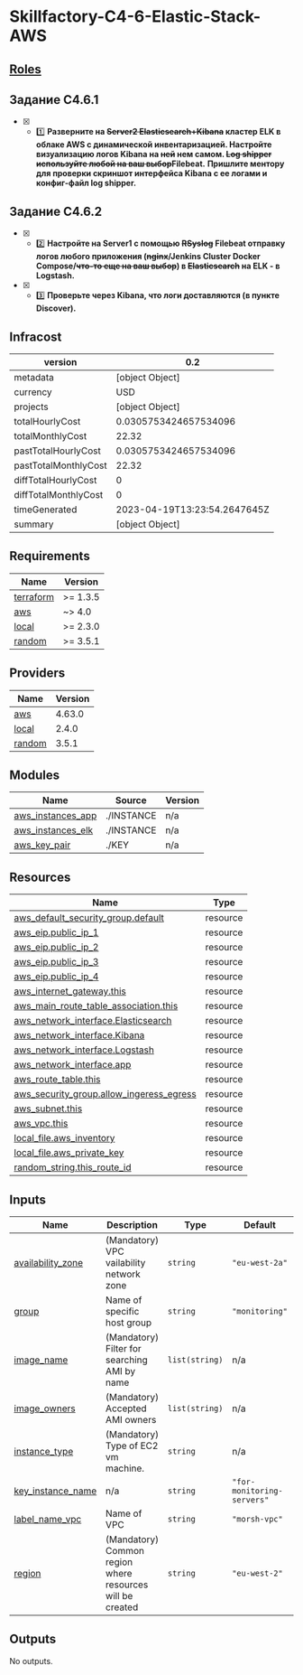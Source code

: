 # Skillfactory-C4-6-Elastic-Stack-AWS

## [Roles](https://github.com/Morshimus/Skillfactory-C4-6-Elastick-Stack-AWS-Roles)

## Задание C4.6.1

* [x] - :one: **Разверните на ~~Server2 Elasticsearch+Kibana~~ кластер ELK в облаке AWS c динамической инвентаризацией. Настройте визуализацию логов Kibana на ~~ней~~ нем самом. ~~Log shipper используйте любой на ваш выбор~~Filebeat.**
**Пришлите ментору для проверки скриншот интерфейса Kibana с ее логами и конфиг-файл log shipper.**

## Задание C4.6.2

* [x] - :two: **Настройте на Server1 с помощью ~~RSyslog~~ Filebeat отправку логов любого приложения (~~nginx~~/Jenkins Cluster Docker Compose/~~что-то еще на ваш выбор~~) в ~~Elasticsearch~~ на ELK - в Logstash.**

* [x] - :three: **Проверьте через Kibana, что логи доставляются (в пункте Discover).**

## Infracost

| **version**          | **0.2**                      |
|----------------------|------------------------------|
| metadata             | [object Object]              |
| currency             | USD                          |
| projects             | [object Object]              |
| totalHourlyCost      | 0.0305753424657534096        |
| totalMonthlyCost     | 22.32                        |
| pastTotalHourlyCost  | 0.0305753424657534096        |
| pastTotalMonthlyCost | 22.32                        |
| diffTotalHourlyCost  | 0                            |
| diffTotalMonthlyCost | 0                            |
| timeGenerated        | 2023-04-19T13:23:54.2647645Z |
| summary              | [object Object]              |

<!-- BEGINNING OF PRE-COMMIT-TERRAFORM DOCS HOOK -->
## Requirements

| Name | Version |
|------|---------|
| <a name="requirement_terraform"></a> [terraform](#requirement\_terraform) | >= 1.3.5 |
| <a name="requirement_aws"></a> [aws](#requirement\_aws) | ~> 4.0 |
| <a name="requirement_local"></a> [local](#requirement\_local) | >= 2.3.0 |
| <a name="requirement_random"></a> [random](#requirement\_random) | >= 3.5.1 |

## Providers

| Name | Version |
|------|---------|
| <a name="provider_aws"></a> [aws](#provider\_aws) | 4.63.0 |
| <a name="provider_local"></a> [local](#provider\_local) | 2.4.0 |
| <a name="provider_random"></a> [random](#provider\_random) | 3.5.1 |

## Modules

| Name | Source | Version |
|------|--------|---------|
| <a name="module_aws_instances_app"></a> [aws\_instances\_app](#module\_aws\_instances\_app) | ./INSTANCE | n/a |
| <a name="module_aws_instances_elk"></a> [aws\_instances\_elk](#module\_aws\_instances\_elk) | ./INSTANCE | n/a |
| <a name="module_aws_key_pair"></a> [aws\_key\_pair](#module\_aws\_key\_pair) | ./KEY | n/a |

## Resources

| Name | Type |
|------|------|
| [aws_default_security_group.default](https://registry.terraform.io/providers/hashicorp/aws/latest/docs/resources/default_security_group) | resource |
| [aws_eip.public_ip_1](https://registry.terraform.io/providers/hashicorp/aws/latest/docs/resources/eip) | resource |
| [aws_eip.public_ip_2](https://registry.terraform.io/providers/hashicorp/aws/latest/docs/resources/eip) | resource |
| [aws_eip.public_ip_3](https://registry.terraform.io/providers/hashicorp/aws/latest/docs/resources/eip) | resource |
| [aws_eip.public_ip_4](https://registry.terraform.io/providers/hashicorp/aws/latest/docs/resources/eip) | resource |
| [aws_internet_gateway.this](https://registry.terraform.io/providers/hashicorp/aws/latest/docs/resources/internet_gateway) | resource |
| [aws_main_route_table_association.this](https://registry.terraform.io/providers/hashicorp/aws/latest/docs/resources/main_route_table_association) | resource |
| [aws_network_interface.Elasticsearch](https://registry.terraform.io/providers/hashicorp/aws/latest/docs/resources/network_interface) | resource |
| [aws_network_interface.Kibana](https://registry.terraform.io/providers/hashicorp/aws/latest/docs/resources/network_interface) | resource |
| [aws_network_interface.Logstash](https://registry.terraform.io/providers/hashicorp/aws/latest/docs/resources/network_interface) | resource |
| [aws_network_interface.app](https://registry.terraform.io/providers/hashicorp/aws/latest/docs/resources/network_interface) | resource |
| [aws_route_table.this](https://registry.terraform.io/providers/hashicorp/aws/latest/docs/resources/route_table) | resource |
| [aws_security_group.allow_ingeress_egress](https://registry.terraform.io/providers/hashicorp/aws/latest/docs/resources/security_group) | resource |
| [aws_subnet.this](https://registry.terraform.io/providers/hashicorp/aws/latest/docs/resources/subnet) | resource |
| [aws_vpc.this](https://registry.terraform.io/providers/hashicorp/aws/latest/docs/resources/vpc) | resource |
| [local_file.aws_inventory](https://registry.terraform.io/providers/hashicorp/local/latest/docs/resources/file) | resource |
| [local_file.aws_private_key](https://registry.terraform.io/providers/hashicorp/local/latest/docs/resources/file) | resource |
| [random_string.this_route_id](https://registry.terraform.io/providers/hashicorp/random/latest/docs/resources/string) | resource |

## Inputs

| Name | Description | Type | Default | Required |
|------|-------------|------|---------|:--------:|
| <a name="input_availability_zone"></a> [availability\_zone](#input\_availability\_zone) | (Mandatory) VPC vailability network zone | `string` | `"eu-west-2a"` | no |
| <a name="input_group"></a> [group](#input\_group) | Name of specific host group | `string` | `"monitoring"` | no |
| <a name="input_image_name"></a> [image\_name](#input\_image\_name) | (Mandatory) Filter for searching AMI by name | `list(string)` | n/a | yes |
| <a name="input_image_owners"></a> [image\_owners](#input\_image\_owners) | (Mandatory) Accepted AMI owners | `list(string)` | n/a | yes |
| <a name="input_instance_type"></a> [instance\_type](#input\_instance\_type) | (Mandatory) Type of EC2 vm machine. | `string` | n/a | yes |
| <a name="input_key_instance_name"></a> [key\_instance\_name](#input\_key\_instance\_name) | n/a | `string` | `"for-monitoring-servers"` | no |
| <a name="input_label_name_vpc"></a> [label\_name\_vpc](#input\_label\_name\_vpc) | Name of VPC | `string` | `"morsh-vpc"` | no |
| <a name="input_region"></a> [region](#input\_region) | (Mandatory) Common region where resources will be created | `string` | `"eu-west-2"` | no |

## Outputs

No outputs.
<!-- END OF PRE-COMMIT-TERRAFORM DOCS HOOK -->
